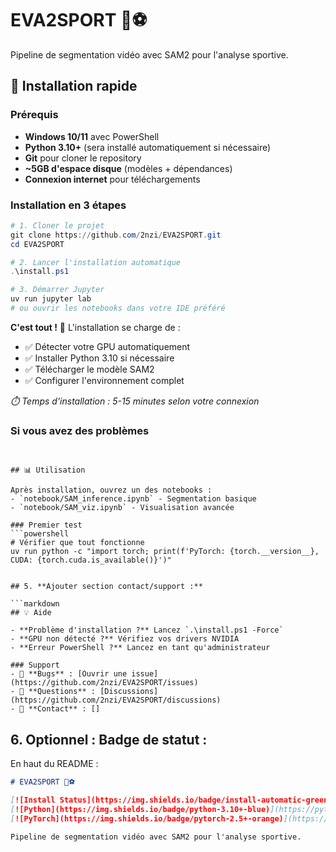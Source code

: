 # EVA2SPORT 🏀⚽

Pipeline de segmentation vidéo avec SAM2 pour l'analyse sportive.

## 🚀 Installation rapide

### Prérequis
- **Windows 10/11** avec PowerShell
- **Python 3.10+** (sera installé automatiquement si nécessaire)
- **Git** pour cloner le repository
- **~5GB d'espace disque** (modèles + dépendances)
- **Connexion internet** pour téléchargements

### Installation en 3 étapes

```powershell
# 1. Cloner le projet
git clone https://github.com/2nzi/EVA2SPORT.git
cd EVA2SPORT

# 2. Lancer l'installation automatique
.\install.ps1

# 3. Démarrer Jupyter
uv run jupyter lab
# ou ouvrir les notebooks dans votre IDE préféré

```

**C'est tout !** 🎉 L'installation se charge de :
- ✅ Détecter votre GPU automatiquement  
- ✅ Installer Python 3.10 si nécessaire
- ✅ Télécharger le modèle SAM2
- ✅ Configurer l'environnement complet

*⏱️ Temps d'installation : 5-15 minutes selon votre connexion*

### Si vous avez des problèmes

```


## 📊 Utilisation

Après installation, ouvrez un des notebooks :
- `notebook/SAM_inference.ipynb` - Segmentation basique
- `notebook/SAM_viz.ipynb` - Visualisation avancée

### Premier test
```powershell
# Vérifier que tout fonctionne
uv run python -c "import torch; print(f'PyTorch: {torch.__version__}, CUDA: {torch.cuda.is_available()}')"
```
```

## 5. **Ajouter section contact/support :**

```markdown
## 💡 Aide

- **Problème d'installation ?** Lancez `.\install.ps1 -Force`
- **GPU non détecté ?** Vérifiez vos drivers NVIDIA
- **Erreur PowerShell ?** Lancez en tant qu'administrateur

### Support
- 🐛 **Bugs** : [Ouvrir une issue](https://github.com/2nzi/EVA2SPORT/issues)
- 💬 **Questions** : [Discussions](https://github.com/2nzi/EVA2SPORT/discussions)
- 📧 **Contact** : []
```

## 6. **Optionnel : Badge de statut :**

En haut du README :
```markdown
# EVA2SPORT 🏀⚽

[![Install Status](https://img.shields.io/badge/install-automatic-green)](./install.ps1)
[![Python](https://img.shields.io/badge/python-3.10+-blue)](https://python.org)
[![PyTorch](https://img.shields.io/badge/pytorch-2.5+-orange)](https://pytorch.org)

Pipeline de segmentation vidéo avec SAM2 pour l'analyse sportive.
```